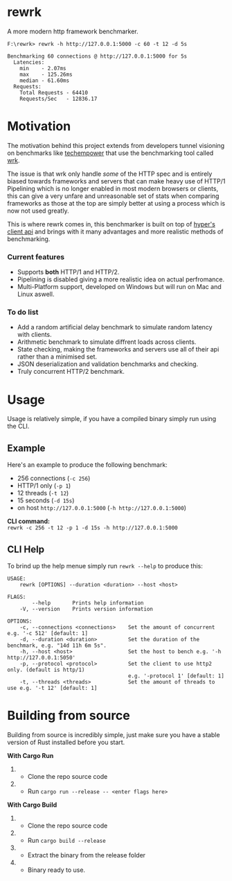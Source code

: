 # rewrk
A more modern http framework benchmarker.

```
F:\rewrk> rewrk -h http://127.0.0.1:5000 -c 60 -t 12 -d 5s

Benchmarking 60 connections @ http://127.0.0.1:5000 for 5s
  Latencies:
    min    - 2.07ms
    max    - 125.26ms
    median - 61.60ms
  Requests:
    Total Requests - 64410
    Requests/Sec   - 12836.17
```

# Motivation
The motivation behind this project extends from developers tunnel visioning on benchmarks like [techempower](https://www.techempower.com/benchmarks/) that use the benchmarking tool called [wrk](https://github.com/wg/wrk).

The issue is that wrk only handle *some* of the HTTP spec and is entirely biased towards frameworks and servers that can make heavy use of HTTP/1 Pipelining which is no longer enabled in most modern browsers or clients, this can give a very unfare and unreasonable set of stats when comparing frameworks as those at the top are simply
better at using a process which is now not used greatly.

This is where rewrk comes in, this benchmarker is built on top of [hyper's client api](https://github.com/hyperium/hyper) and brings with it many advantages and more realistic methods of benchmarking.

### Current features
- Supports **both** HTTP/1 and HTTP/2.
- Pipelining is disabled giving a more realistic idea on actual perfromance.
- Multi-Platform support, developed on Windows but will run on Mac and Linux aswell.

### To do list
- Add a random artificial delay benchmark to simulate random latency with clients.
- Arithmetic benchmark to simulate diffrent loads across clients.
- State checking, making the frameworks and servers use all of their api rather than a minimised set.
- JSON deserialization and validation benchmarks and checking.
- Truly concurrent HTTP/2 benchmark.

# Usage
Usage is relatively simple, if you have a compiled binary simply run using the CLI.

## Example
Here's an example to produce the following benchmark:
- 256 connections (`-c 256`)
- HTTP/1 only (`-p 1`)
- 12 threads (`-t 12`)
- 15 seconds (`-d 15s`)
- on host `http://127.0.0.1:5000` (`-h http://127.0.0.1:5000`)<br>

**CLI command:**<br>
`rewrk -c 256 -t 12 -p 1 -d 15s -h http://127.0.0.1:5000`


## CLI Help
To brind up the help menue simply run `rewrk --help` to produce this:

```
USAGE:
    rewrk [OPTIONS] --duration <duration> --host <host>

FLAGS:
        --help       Prints help information
    -V, --version    Prints version information

OPTIONS:
    -c, --connections <connections>    Set the amount of concurrent e.g. '-c 512' [default: 1]
    -d, --duration <duration>          Set the duration of the benchmark, e.g. "14d 11h 6m 5s".
    -h, --host <host>                  Set the host to bench e.g. '-h http://127.0.0.1:5050'
    -p, --protocol <protocol>          Set the client to use http2 only. (default is http/1) 
                                       e.g. '-protocol 1' [default: 1]
    -t, --threads <threads>            Set the amount of threads to use e.g. '-t 12' [default: 1]
```

# Building from source

Building from source is incredibly simple, just make sure you have a stable version of Rust installed before you start.

**With Cargo Run**
1) - Clone the repo source code
2) - Run `cargo run --release -- <enter flags here>`

**With Cargo Build**
1) - Clone the repo source code
2) - Run `cargo build --release`
3) - Extract the binary from the release folder
4) - Binary ready to use.
